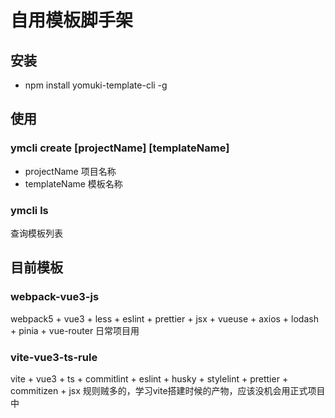 <!--
 * @Desc: 
 * @Author: 曾茹菁
 * @Date: 2022-08-19 10:17:41
 * @LastEditors: 曾茹菁
 * @LastEditTime: 2022-08-22 14:19:50
-->
# 自用模板脚手架
## 安装
- npm install yomuki-template-cli -g
## 使用
### ymcli create [projectName] [templateName]
- projectName 项目名称
- templateName 模板名称
### ymcli ls 
查询模板列表
## 目前模板
### webpack-vue3-js
webpack5 + vue3 + less + eslint + prettier + jsx + vueuse + axios + lodash + pinia + vue-router
日常项目用
### vite-vue3-ts-rule
vite + vue3 + ts + commitlint + eslint + husky + stylelint + prettier + commitizen + jsx
规则贼多的，学习vite搭建时候的产物，应该没机会用正式项目中